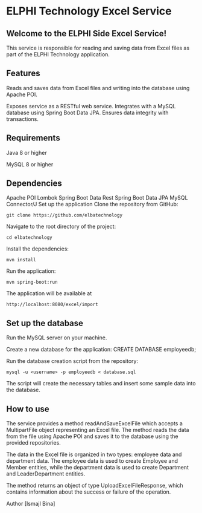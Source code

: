 # ELPHI Technology Excel Service

## Welcome to the ELPHI Side Excel Service! 
This service is responsible for reading and saving data from Excel files as part of the ELPHI Technology application.

<h2>Features</h2>
Reads and saves data from Excel files and writing into the database using Apache POI.

Exposes service as a RESTful web service. Integrates with a MySQL database using Spring Boot Data JPA.
Ensures data integrity with transactions.

<h2>Requirements</h2>
Java 8 or higher

MySQL 8 or higher

<h2>Dependencies</h2>
Apache POI
Lombok
Spring Boot Data Rest
Spring Boot Data JPA
MySQL Connector/J
Set up the application
Clone the repository from GitHub: 
    
    git clone https://github.com/elbatechnology

Navigate to the root directory of the project: 

    cd elbatechnology
Install the dependencies: 

    mvn install

Run the application: 

    mvn spring-boot:run

The application will be available at 
    
    http://localhost:8080/excel/import

## Set up the database
Run the MySQL server on your machine.

Create a new database for the application: CREATE DATABASE employeedb;

Run the database creation script from the repository: 

    mysql -u <username> -p employeedb < database.sql

The script will create the necessary tables and insert some sample data into the database.

<h2>How to use</h2>
The service provides a method readAndSaveExcelFile which accepts a MultipartFile object representing an Excel file. The method reads the data from the file using Apache POI and saves it to the database using the provided repositories.

The data in the Excel file is organized in two types: employee data and department data. The employee data is used to create Employee and Member entities, while the department data is used to create Department and LeaderDepartment entities.

The method returns an object of type UploadExcelFileResponse, which contains information about the success or failure of the operation.

Author
[Ismajl Bina]
